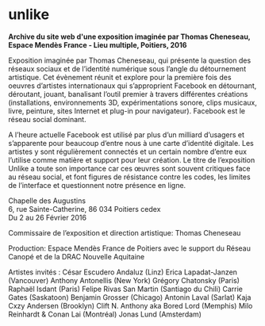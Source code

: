 # unlike

**Archive du site web d'une exposition imaginée par Thomas Cheneseau, Espace Mendès France - Lieu multiple, Poitiers, 2016**

Exposition imaginée par Thomas Cheneseau, qui présente la question des réseaux sociaux et de l’identité numérique sous l’angle du détournement artistique. Cet évènement réunit et explore pour la première fois des oeuvres d’artistes internationaux qui s’approprient Facebook en détournant, déroutant, jouant, banalisant l’outil premier à travers différentes créations (installations, environnements 3D, expérimentations sonore, clips musicaux, livre, peinture, sites Internet et plug-in pour navigateur). Facebook est le réseau social dominant.

A l’heure actuelle Facebook est  utilisé par plus d’un milliard d’usagers et s’apparente pour beaucoup d’entre nous à une carte d’identité digitale. Les artistes y sont régulièrement connectés et un certain nombre d’entre eux l’utilise comme matière et support pour leur création. Le titre de l’exposition Unlike a toute son importance car ces œuvres sont souvent critiques face au réseau social, et font figures de résistance contre les codes, les limites de l’interface et questionnent notre présence en ligne.

Chapelle des Augustins  
6, rue Sainte-Catherine, 86 034 Poitiers cedex  
Du 2 au 26 Février 2016

Commissaire de l’exposition et direction artistique: Thomas Cheneseau

Production: Espace Mendès France de Poitiers avec le support du Réseau Canopé et de la DRAC Nouvelle Aquitaine

Artistes invités : César Escudero Andaluz (Linz) Erica Lapadat-Janzen (Vancouver) Anthony Antonellis (New York) Grégory Chatonsky (Paris) Raphaël Isdant (Paris) Felipe Rivas San Martin (Santiago du Chili) Carrie Gates (Saskatoon) Benjamin Grosser (Chicago) Antonin Laval (Sarlat) Kaja Cxzy Andersen (Brooklyn) Clift N. Anthony aka Bored Lord (Memphis) Milo Reinhardt & Conan Lai (Montréal) Jonas Lund (Amsterdam)
